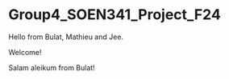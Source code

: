 # Group4_SOEN341_Project_F24


Hello from Bulat, Mathieu and Jee.

Welcome!

Salam aleikum from Bulat!